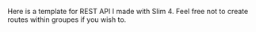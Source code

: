 Here is a template for REST API I made with Slim 4. Feel free not to create routes within groupes if you wish to. 
